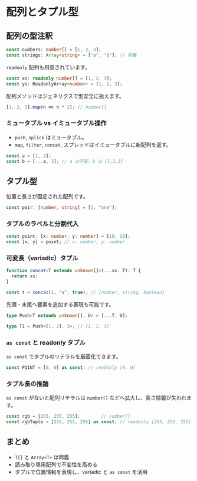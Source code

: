 # 配列とタプル型

## 配列の型注釈

```ts
const numbers: number[] = [1, 2, 3];
const strings: Array<string> = ["a", "b"]; // 同義
```

`readonly` 配列も用意されています。

```ts
const xs: readonly number[] = [1, 2, 3];
const ys: ReadonlyArray<number> = [1, 2, 3];
```

配列メソッドはジェネリクスで型安全に扱えます。

```ts
[1, 2, 3].map(n => n * 2); // number[]
```

### ミュータブル vs イミュータブル操作

- `push`, `splice` はミュータブル。
- `map`, `filter`, `concat`, スプレッドはイミュータブルに新配列を返す。

```ts
const a = [1, 2];
const b = [...a, 3]; // a は不変、b は [1,2,3]
```

## タプル型

位置と長さが固定された配列です。

```ts
const pair: [number, string] = [1, "one"];
```

### タプルのラベルと分割代入

```ts
const point: [x: number, y: number] = [10, 20];
const [x, y] = point; // x: number, y: number
```

### 可変長（variadic）タプル

```ts
function concat<T extends unknown[]>(...xs: T): T {
  return xs;
}

const t = concat(1, "a", true); // [number, string, boolean]
```

先頭・末尾へ要素を追加する表現も可能です。

```ts
type Push<T extends unknown[], U> = [...T, U];

type T1 = Push<[1, 2], 3>; // [1, 2, 3]
```

### `as const` と readonly タプル

`as const` でタプルのリテラルを厳密化できます。

```ts
const POINT = [0, 0] as const; // readonly [0, 0]
```

### タプル長の推論

`as const` がないと配列リテラルは `number[]` などへ拡大し、長さ情報が失われます。

```ts
const rgb = [255, 255, 255];        // number[]
const rgbTuple = [255, 255, 255] as const; // readonly [255, 255, 255]
```

## まとめ

- `T[]` と `Array<T>` は同義
- 読み取り専用配列で不変性を高める
- タプルで位置情報を表現し、variadic と `as const` を活用